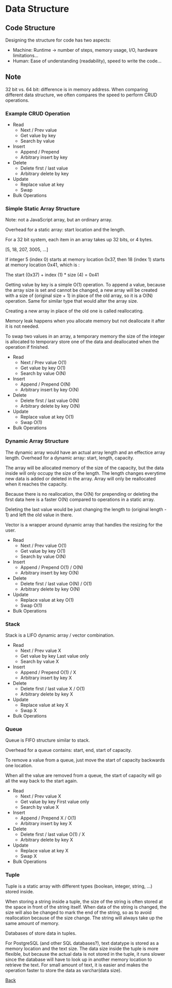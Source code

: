 # Data Structure

## Code Structure
Designing the structure for code has two aspects:
- Machine: Runtime -> number of steps, memory usage, I/O, hardware limitations...
- Human: Ease of understanding (readability), speed to write the code...

## Note
32 bit vs. 64 bit: difference is in memory address.
When comparing different data structure, we often compares the speed to perform CRUD operations.

### Example CRUD Operation
- Read
  - Next / Prev value
  - Get value by key
  - Search by value
- Insert
  - Append / Prepend
  - Arbitrary insert by key
- Delete
  - Delete first / last value
  - Arbitrary delete by key
- Update
  - Replace value at key
  - Swap
- Bulk Operations

### Simple Static Array Structure
Note: not a JavaScript array, but an ordinary array.

Overhead for a static array: start location and the length.

For a 32 bit system, each item in an array takes up 32 bits, or 4 bytes.

[5, 18, 207, 3005, ...]

If integer 5 (index 0) starts at memory location 0x37, then 18 (index 1) starts at memory location 0x41, which is :

The start (0x37) + index (1) * size (4) = 0x41

Getting value by key is a simple O(1) operation.
To append a value, because the array size is set and cannot be changed, a new array will be created with a size of (original size + 1) in place of the old array, so it is a O(N) operation. Same for similar type that would alter the array size.

Creating a new array in place of the old one is called reallocating.

Memory leak happens when you allocate memory but not deallocate it after it is not needed.

To swap two values in an array, a temporary memory the size of the integer is allocated to temporary store one of the data and deallocated when the operation if finished.

- Read
  - Next / Prev value         O(1)
  - Get value by key          O(1)
  - Search by value           O(N)
- Insert
  - Append / Prepend          O(N)
  - Arbitrary insert by key   O(N)
- Delete
  - Delete first / last value O(N)
  - Arbitrary delete by key   O(N)
- Update
  - Replace value at key      O(1)
  - Swap                      O(1)
- Bulk Operations

### Dynamic Array Structure
The dynamic array would have an actual array length and an effectice array length.
Overhead for a dynamic array: start, length, capacity.

The array will be allocated memory of the size of the capacity, but the data inside will only occupy the size of the length. The length changes everytime new data is added or deleted in the array. Array will only be reallocated when it reaches the capacity.

Because there is no reallocation, the O(N) for prepending or deleting the first data here is a faster O(N) compared to operations in a static array.

Deleting the last value would be just changing the length to (original length - 1) and left the old value in there.

Vector is a wrapper around dynamic array that handles the resizing for the user.

- Read
  - Next / Prev value         O(1)
  - Get value by key          O(1)
  - Search by value           O(N)
- Insert
  - Append / Prepend          O(1) / O(N)
  - Arbitrary insert by key   O(N)
- Delete
  - Delete first / last value O(N) / O(1)
  - Arbitrary delete by key   O(N)
- Update
  - Replace value at key      O(1)
  - Swap                      O(1)
- Bulk Operations

### Stack
Stack is a LIFO dynamic array / vector combination.

- Read
  - Next / Prev value         X
  - Get value by key          Last value only
  - Search by value           X
- Insert
  - Append / Prepend          O(1) / X
  - Arbitrary insert by key   X
- Delete
  - Delete first / last value X / O(1)
  - Arbitrary delete by key   X
- Update
  - Replace value at key      X
  - Swap                      X
- Bulk Operations

### Queue

Queue is FIFO structure similar to stack.

Overhead for a queue contains: start, end, start of capacity.

To remove a value from a queue, just move the start of capacity backwards one location.

When all the value are removed from a queue, the start of capacity will go all the way back to the start again.

- Read
  - Next / Prev value         X
  - Get value by key          First value only
  - Search by value           X
- Insert
  - Append / Prepend          X / O(1)
  - Arbitrary insert by key   X
- Delete
  - Delete first / last value O(1) / X
  - Arbitrary delete by key   X
- Update
  - Replace value at key      X
  - Swap                      X
- Bulk Operations

### Tuple

Tuple is a static array with different types (boolean, integer, string, ...) stored inside.

When storing a string inside a tuple, the size of the string is often stored at the space in front of the string itself. When data of the string is changed, the size will also be changed to mark the end of the string, so as to avoid reallocation because of the size change. The string will always take up the same amount of memory.

Databases of store data in tuples.

For PostgreSQL (and other SQL databases?), text datatype is stored as a memory location and the text size. The data size inside the tuple is more flexible, but because the actual data is not stored in the tuple, it runs slower since the database will have to look up in another memory location to retrieve the text. For small amount of text, it is easier and makes the operation faster to store the data as varchar(data size).

[Back](../../README.md)
